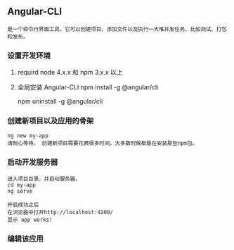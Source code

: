 ## Angular-CLI
    是一个命令行界面工具，它可以创建项目、添加文件以及执行一大堆开发任务，比如测试、打包和发布。

### 设置开发环境
1.  requird node 4.x.x 和 npm 3.x.x 以上
2.  全局安装 Angular-CLI
    npm install -g @angular/cli
    
    npm uninstall -g @angular/cli
### 创建新项目以及应用的骨架
    ng new my-app
    请耐心等待。 创建新项目需要花费很多时间，大多数时候都是在安装那些npm包。
### 启动开发服务器
    进入项目目录，并启动服务器。
    cd my-app
    ng serve

    开启成功之后
    在浏览器中打开http://localhost:4200/
    显示 app works!
### 编辑该应用